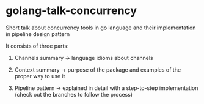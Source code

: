 # golang-talk-concurrency

Short talk about concurrency tools in go language and their implementation in pipeline design pattern

It consists of three parts:

1) Channels summary -> language idioms about channels

2) Context summary -> purpose of the package and examples of the proper way to use it

3) Pipeline pattern -> explained in detail with a step-to-step implementation (check out the branches to follow the process)
